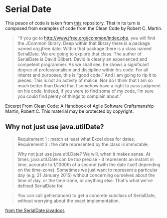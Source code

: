# Serial Date

This peace of code is taken from [this](https://github.com/ludwiggj/CleanCode) repository.
That in its turn is composed from examples of code from the Clean Code by Robert C. Martin.

>“If you go to http://www.jfree.org/jcommon/index.php, you will find the JCommon library. Deep within that library there is a package named org.jfree.date. Within that package there is a class named SerialDate. We are going to explore that class.
The author of SerialDate is David Gilbert. David is clearly an experienced and competent programmer. As we shall see, he shows a significant degree of professionalism and discipline within his code. For all intents and purposes, this is “good code.” And I am going to rip it to pieces.
This is not an activity of malice. Nor do I think that I am so much better than David that I somehow have a right to pass judgment on his code. Indeed, if you were to find some of my code, I’m sure you could find plenty of things to complain about.”

Excerpt From
Clean Code: A Handbook of Agile Software Craftsmanship
Martin, Robert C.
This material may be protected by copyright.

## Why not just use java.utilDate?

> Requirement 1 : match at least what Excel does for dates; Requirement 2 : the date represented by the class is immutable;
> 
> Why not just use java.util.Date? We will, when it makes sense. At times, java.util.Date can be *too* precise - it represents an instant in time, accurate to 1/1000th of a second (with the date itself depending on the time-zone). Sometimes we just want to represent a particular day (e.g. 21 January 2015) without concerning ourselves about the time of day, or the time-zone, or anything else. That's what we've defined SerialDate for.

> You can call getInstance() to get a concrete subclass of SerialDate, without worrying about the exact implementation.

[from the SerialDate javadocs](https://www.jfree.org/jcommon/api/org/jfree/date/SerialDate.html)
